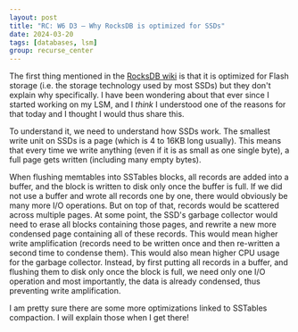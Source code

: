 ```yaml
---
layout: post
title: "RC: W6 D3 — Why RocksDB is optimized for SSDs"
date: 2024-03-20
tags: [databases, lsm]
group: recurse_center
---
```


The first thing mentioned in the [RocksDB wiki](https://github.com/facebook/rocksdb/wiki/RocksDB-Overview) is that it
is optimized for Flash storage (i.e. the storage technology used by most SSDs) but they don't explain why specifically.
I have been wondering about that ever since I started working on my LSM, and I _think_ I understood one of the reasons
for that today and I thought I would thus share this.

To understand it, we need to understand how SSDs work.
The smallest write unit on SSDs is a page (which is 4 to 16KB long usually).
This means that every time we write anything (even if it is as small as one single byte), a full page gets written
(including many empty bytes).

When flushing memtables into SSTables blocks, all records are added into a buffer, and the block is written to disk only
once the buffer is full.
If we did not use a buffer and wrote all records one by one, there would obviously be many more I/O operations.
But on top of that, records would be scattered across multiple pages.
At some point, the SSD's garbage collector would need to erase all blocks containing those pages, and rewrite a new more
condensed page containing all of these records. This would mean higher write amplification (records need to be written
once and then re-written a second time to condense them).
This would also mean higher CPU usage for the garbage collector.
Instead, by first putting all records in a buffer, and flushing them to disk only once the block is full, we need only
one I/O operation and most importantly, the data is already condensed, thus preventing write amplification.

I am pretty sure there are some more optimizations linked to SSTables compaction. I will explain those when I get there!


